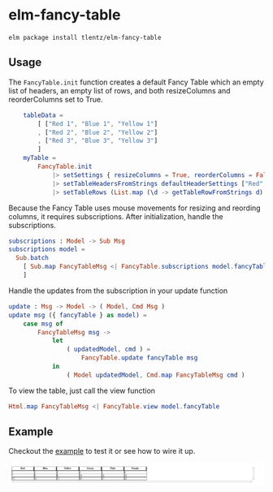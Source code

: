 # elm-fancy-table

```shell
elm package install tlentz/elm-fancy-table
```

## Usage

The `FancyTable.init` function creates a default Fancy Table which an empty list of headers, an empty list of rows, and both resizeColumns and reorderColumns set to True.
```elm
    tableData =
        [ ["Red 1", "Blue 1", "Yellow 1"]
        , ["Red 2", "Blue 2", "Yellow 2"]
        , ["Red 3", "Blue 3", "Yellow 3"]
        ]
    myTable =
        FancyTable.init
            |> setSettings { resizeColumns = True, reorderColumns = False }
            |> setTableHeadersFromStrings defaultHeaderSettings ["Red", "Blue", "Yellow"]
            |> setTableRows (List.map (\d -> getTableRowFromStrings d) tableData)
```

Because the Fancy Table uses mouse movements for resizing and reording columns, it requires subscriptions.
After initialization, handle the subscriptions.

```elm
subscriptions : Model -> Sub Msg
subscriptions model =
  Sub.batch
    [ Sub.map FancyTableMsg <| FancyTable.subscriptions model.fancyTable
    ]
```

Handle the updates from the subscription in your update function
```elm
update : Msg -> Model -> ( Model, Cmd Msg )
update msg ({ fancyTable } as model) =
    case msg of
        FancyTableMsg msg ->
            let
                ( updatedModel, cmd ) =
                    FancyTable.update fancyTable msg
            in
                ( Model updatedModel, Cmd.map FancyTableMsg cmd )
```

To view the table, just call the view function
```elm
Html.map FancyTableMsg <| FancyTable.view model.fancyTable
```

## Example

Checkout the [example](https://github.com/tlentz/elm-fancy-table/tree/master/example "elm-fancy-table example") to test it or see how to wire it up.

![See it in action!](example.gif)